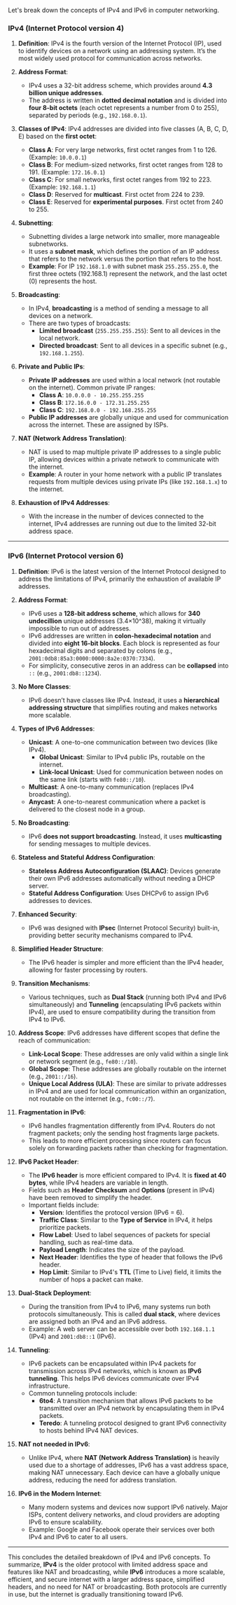 Let's break down the concepts of IPv4 and IPv6 in computer networking.

### IPv4 (Internet Protocol version 4)

1. **Definition**: IPv4 is the fourth version of the Internet Protocol (IP), used to identify devices on a network using an addressing system. It’s the most widely used protocol for communication across networks.
   
2. **Address Format**: 
   - IPv4 uses a 32-bit address scheme, which provides around **4.3 billion unique addresses**.
   - The address is written in **dotted decimal notation** and is divided into **four 8-bit octets** (each octet represents a number from 0 to 255), separated by periods (e.g., `192.168.0.1`).
   
3. **Classes of IPv4**: 
   IPv4 addresses are divided into five classes (A, B, C, D, E) based on the **first octet**:
   - **Class A**: For very large networks, first octet ranges from 1 to 126. (Example: `10.0.0.1`)
   - **Class B**: For medium-sized networks, first octet ranges from 128 to 191. (Example: `172.16.0.1`)
   - **Class C**: For small networks, first octet ranges from 192 to 223. (Example: `192.168.1.1`)
   - **Class D**: Reserved for **multicast**. First octet from 224 to 239.
   - **Class E**: Reserved for **experimental purposes**. First octet from 240 to 255.

4. **Subnetting**:
   - Subnetting divides a large network into smaller, more manageable subnetworks.
   - It uses a **subnet mask**, which defines the portion of an IP address that refers to the network versus the portion that refers to the host.
   - **Example**: For IP `192.168.1.0` with subnet mask `255.255.255.0`, the first three octets (192.168.1) represent the network, and the last octet (0) represents the host.

5. **Broadcasting**:
   - In IPv4, **broadcasting** is a method of sending a message to all devices on a network.
   - There are two types of broadcasts:
     - **Limited broadcast** (`255.255.255.255`): Sent to all devices in the local network.
     - **Directed broadcast**: Sent to all devices in a specific subnet (e.g., `192.168.1.255`).

6. **Private and Public IPs**:
   - **Private IP addresses** are used within a local network (not routable on the internet). Common private IP ranges:
     - **Class A**: `10.0.0.0 - 10.255.255.255`
     - **Class B**: `172.16.0.0 - 172.31.255.255`
     - **Class C**: `192.168.0.0 - 192.168.255.255`
   - **Public IP addresses** are globally unique and used for communication across the internet. These are assigned by ISPs.

7. **NAT (Network Address Translation)**:
   - NAT is used to map multiple private IP addresses to a single public IP, allowing devices within a private network to communicate with the internet.
   - **Example**: A router in your home network with a public IP translates requests from multiple devices using private IPs (like `192.168.1.x`) to the internet.

8. **Exhaustion of IPv4 Addresses**:
   - With the increase in the number of devices connected to the internet, IPv4 addresses are running out due to the limited 32-bit address space.

---

### IPv6 (Internet Protocol version 6)

1. **Definition**: IPv6 is the latest version of the Internet Protocol designed to address the limitations of IPv4, primarily the exhaustion of available IP addresses.

2. **Address Format**: 
   - IPv6 uses a **128-bit address scheme**, which allows for **340 undecillion** unique addresses (3.4×10^38), making it virtually impossible to run out of addresses.
   - IPv6 addresses are written in **colon-hexadecimal notation** and divided into **eight 16-bit blocks**. Each block is represented as four hexadecimal digits and separated by colons (e.g., `2001:0db8:85a3:0000:0000:8a2e:0370:7334`).
   - For simplicity, consecutive zeros in an address can be **collapsed** into `::` (e.g., `2001:db8::1234`).

3. **No More Classes**:
   - IPv6 doesn’t have classes like IPv4. Instead, it uses a **hierarchical addressing structure** that simplifies routing and makes networks more scalable.

4. **Types of IPv6 Addresses**:
   - **Unicast**: A one-to-one communication between two devices (like IPv4).
     - **Global Unicast**: Similar to IPv4 public IPs, routable on the internet.
     - **Link-local Unicast**: Used for communication between nodes on the same link (starts with `fe80::/10`).
   - **Multicast**: A one-to-many communication (replaces IPv4 broadcasting).
   - **Anycast**: A one-to-nearest communication where a packet is delivered to the closest node in a group.

5. **No Broadcasting**: 
   - IPv6 **does not support broadcasting**. Instead, it uses **multicasting** for sending messages to multiple devices.

6. **Stateless and Stateful Address Configuration**:
   - **Stateless Address Autoconfiguration (SLAAC)**: Devices generate their own IPv6 addresses automatically without needing a DHCP server.
   - **Stateful Address Configuration**: Uses DHCPv6 to assign IPv6 addresses to devices.

7. **Enhanced Security**:
   - IPv6 was designed with **IPsec** (Internet Protocol Security) built-in, providing better security mechanisms compared to IPv4.

8. **Simplified Header Structure**:
   - The IPv6 header is simpler and more efficient than the IPv4 header, allowing for faster processing by routers.

9. **Transition Mechanisms**:
   - Various techniques, such as **Dual Stack** (running both IPv4 and IPv6 simultaneously) and **Tunneling** (encapsulating IPv6 packets within IPv4), are used to ensure compatibility during the transition from IPv4 to IPv6.

10. **Address Scope**:
    IPv6 addresses have different scopes that define the reach of communication:
    - **Link-Local Scope**: These addresses are only valid within a single link or network segment (e.g., `fe80::/10`).
    - **Global Scope**: These addresses are globally routable on the internet (e.g., `2001::/16`).
    - **Unique Local Address (ULA)**: These are similar to private addresses in IPv4 and are used for local communication within an organization, not routable on the internet (e.g., `fc00::/7`).

11. **Fragmentation in IPv6**:
    - IPv6 handles fragmentation differently from IPv4. Routers do not fragment packets; only the sending host fragments large packets.
    - This leads to more efficient processing since routers can focus solely on forwarding packets rather than checking for fragmentation.

12. **IPv6 Packet Header**:
    - The **IPv6 header** is more efficient compared to IPv4. It is **fixed at 40 bytes**, while IPv4 headers are variable in length.
    - Fields such as **Header Checksum** and **Options** (present in IPv4) have been removed to simplify the header.
    - Important fields include:
      - **Version**: Identifies the protocol version (IPv6 = 6).
      - **Traffic Class**: Similar to the **Type of Service** in IPv4, it helps prioritize packets.
      - **Flow Label**: Used to label sequences of packets for special handling, such as real-time data.
      - **Payload Length**: Indicates the size of the payload.
      - **Next Header**: Identifies the type of header that follows the IPv6 header.
      - **Hop Limit**: Similar to IPv4's **TTL** (Time to Live) field, it limits the number of hops a packet can make.

13. **Dual-Stack Deployment**:
    - During the transition from IPv4 to IPv6, many systems run both protocols simultaneously. This is called **dual stack**, where devices are assigned both an IPv4 and an IPv6 address.
    - Example: A web server can be accessible over both `192.168.1.1` (IPv4) and `2001:db8::1` (IPv6).

14. **Tunneling**:
    - IPv6 packets can be encapsulated within IPv4 packets for transmission across IPv4 networks, which is known as **IPv6 tunneling**. This helps IPv6 devices communicate over IPv4 infrastructure.
    - Common tunneling protocols include:
      - **6to4**: A transition mechanism that allows IPv6 packets to be transmitted over an IPv4 network by encapsulating them in IPv4 packets.
      - **Teredo**: A tunneling protocol designed to grant IPv6 connectivity to hosts behind IPv4 NAT devices.

15. **NAT not needed in IPv6**:
    - Unlike IPv4, where **NAT (Network Address Translation)** is heavily used due to a shortage of addresses, IPv6 has a vast address space, making NAT unnecessary. Each device can have a globally unique address, reducing the need for address translation.

16. **IPv6 in the Modern Internet**:
    - Many modern systems and devices now support IPv6 natively. Major ISPs, content delivery networks, and cloud providers are adopting IPv6 to ensure scalability.
    - Example: Google and Facebook operate their services over both IPv4 and IPv6 to cater to all users.

---

This concludes the detailed breakdown of IPv4 and IPv6 concepts. To summarize, **IPv4** is the older protocol with limited address space and features like NAT and broadcasting, while **IPv6** introduces a more scalable, efficient, and secure internet with a larger address space, simplified headers, and no need for NAT or broadcasting. Both protocols are currently in use, but the internet is gradually transitioning toward IPv6.
